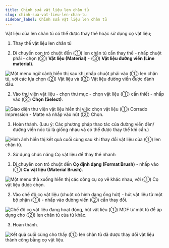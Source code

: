```yaml
---
title: Chỉnh sửa vật liệu len chân tủ
slug: chinh-sua-vat-lieu-len-chan-tu
sidebar_label: Chỉnh sửa vật liệu len chân tủ
---
```


Vật liệu của len chân tủ có thể được thay thế hoặc sử dụng cọ vật liệu;

1. Thay thế vật liệu len chân tủ

1. Di chuyển con trỏ chuột đến (①) len chân tủ cần thay thế - nhấp chuột phải - chọn (②) **Vật liệu (Material)** - (③) **Vật liệu đường viền (Line material)**.

![Một menu ngữ cảnh hiển thị sau khi nhấp chuột phải vào (①) len chân tủ, với các lựa chọn (②) Vật liệu và (③) Vật liệu đường viền được đánh dấu.](https://storage.googleapis.com/jegavn_kb/images/1c107be0-99fb-40a6-8625-0157c60c8187.png)

2. Vào thư viện vật liệu - chọn thư mục - chọn vật liệu (①) cần thiết - nhấp vào (②) **Chọn (Select)**.

![Giao diện thư viện vật liệu hiển thị việc chọn vật liệu (①) Corrado Impression - Matte và nhấp vào nút (②) Chọn.](https://storage.googleapis.com/jegavn_kb/images/444a4982-a6fa-4167-abd7-e1a6bbf36335.png)

3. Hoàn thành. (Lưu ý: Các phương pháp thao tác của đường viền đèn/đường viền nóc tủ là giống nhau và có thể được thay thế khi cần.)

![Hình ảnh hiển thị kết quả cuối cùng sau khi thay đổi vật liệu của (①) len chân tủ.](https://storage.googleapis.com/jegavn_kb/images/913c6efe-9298-4ff1-a36b-342dd6fc6564.png)

2. Sử dụng chức năng Cọ vật liệu để thay thế nhanh

1. Di chuyển con trỏ chuột đến **Cọ định dạng (Format Brush)** - nhấp vào (①) **Cọ vật liệu (Material Brush)**.

![Một menu thả xuống hiển thị các công cụ cọ vẽ khác nhau, với (①) Cọ vật liệu được chọn.](https://storage.googleapis.com/jegavn_kb/images/2da5bb4c-b398-4b7f-8394-e34f5b3c36d3.png)

2. Vào chế độ cọ vật liệu (chuột có hình dạng ống hút) - hút vật liệu từ một bộ phận (①) - nhấp vào đường viền (②) cần thay đổi.

![Chế độ cọ vật liệu đang hoạt động, hút vật liệu (①) MDF từ một tủ để áp dụng cho (②) len chân tủ của tủ khác.](https://storage.googleapis.com/jegavn_kb/images/6b3d891a-af3c-4411-a87a-0cfa2b3cb576.png)

3. Hoàn thành.

![Kết quả cuối cùng cho thấy (①) len chân tủ đã được thay đổi vật liệu thành công bằng cọ vật liệu.](https://storage.googleapis.com/jegavn_kb/images/425530d0-1c1d-48b2-9e29-73f0584d99d0.png)